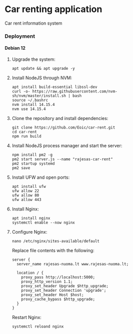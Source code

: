 # Car renting application
Car rent information system

### Deployment
#### Debian 12
1. Upgrade the system:
   ```
   apt update && apt upgrade -y
   ```
2. Install NodeJS through NVM:
   ```
   apt install build-essential libssl-dev
   curl -o- https://raw.githubusercontent.com/nvm-sh/nvm/master/install.sh | bash
   source ~/.bashrc
   nvm install 14.15.4
   nvm use 14.15.4
   ```
3. Clone the repository and install dependencies:
   ```
   git clone https://github.com/Eoic/car-rent.git
   cd car-rent
   npm run build
   ```
4. Install NodeJS process manager and start the server:
   ```
   npm install pm2 -g
   pm2 start server.js --name "rajesas-car-rent"
   pm2 startup systemd
   pm2 save
   ```
6. Install UFW and open ports:
   ```
   apt install ufw
   ufw allow 22
   ufw allow 80
   ufw allow 443
   ```
7. Install Nginx:
   ```
   apt install nginx
   systemctl enable --now nginx
   ```
8. Configure Nginx:
   ```
   nano /etc/nginx/sites-available/default
   ```

   Replace file contents with the following:
   ```
   server {
     server_name rajesas-nuoma.lt www.rajesas-nuoma.lt;

     location / {
       proxy_pass http://localhost:5000;
       proxy_http_version 1.1;
       proxy_set_header Upgrade $http_upgrade;
       proxy_set_header Connection 'upgrade';
       proxy_set_header Host $host;
       proxy_cache_bypass $http_upgrade;
     }
   }
   ```

   Restart Nginx:
   ```
   systemctl reloand nginx
   ```
